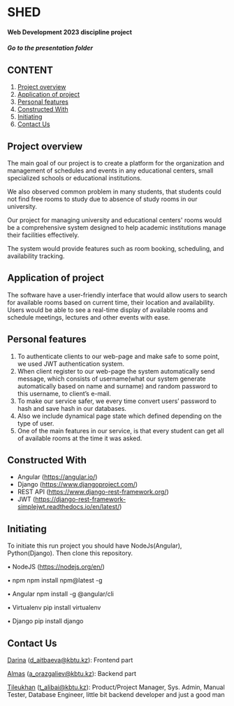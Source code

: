 # SHED

#### Web Development 2023 discipline project
##### Go to the presentation folder

## CONTENT
<ol>
    <li>
      <a href="#overview">Project overview</a>
    </li>
    <li>
      <a href="#application">Application of project</a>
    </li>
    <li>
      <a href="#features">Personal features</a>
    </li>
    <li>
      <a href="#constructed-with">Constructed With</a>
    </li>
    <li>
      <a href="#initiating">Initiating</a>
    </li>
    <li><a href="#contact">Contact Us</a></li>
</ol>

## Project overview

The main goal of our project is to create a platform for the organization and management of schedules and events in any educational centers, small specialized schools or educational institutions. 

We also observed common problem in many students, that students could not find free rooms to study due to absence of study rooms in our university.

Our project for managing university and educational centers' rooms would be a comprehensive system designed to help academic institutions manage their facilities effectively. 

The system would provide features such as room booking, scheduling, and availability tracking.

## Application of project

The software have a user-friendly interface that would allow users to search for available rooms based on current time, their location and availability. Users would be able to see a real-time display of available rooms and schedule meetings, lectures and other events with ease.

## Personal features

1. To authenticate clients to our web-page and make safe to some point, we used JWT authentication system.
2. When client register to our web-page the system automatically send message, which consists of username(what our system generate automatically based on name and surname) and random password to this username, to client’s e-mail.
3. To make our service safer, we every time convert users’ password to hash and save hash in our databases.
4. Also we include dynamical page state which defined depending on the type of user.
5. One of the main features in our service, is that every student can get all of available rooms at the time it was asked.

## Constructed With

* Angular (https://angular.io/)
* Django (https://www.djangoproject.com/)
* REST API (https://www.django-rest-framework.org/)
* JWT (https://django-rest-framework-simplejwt.readthedocs.io/en/latest/)

## Initiating

To initiate this run project you should have NodeJs(Angular), Python(Django). Then clone this repository.

• NodeJS (https://nodejs.org/en/)

• npm
npm install npm@latest -g

• Angular
npm install -g @angular/cli

• Virtualenv
pip install virtualenv

• Django
pip install django


## Contact Us

[Darina](https://t.me/dajtbaeva) (d_aitbaeva@kbtu.kz): Frontend part

[Almas](https://t.me/bobtos) (a_orazgaliev@kbtu.kz): Backend part

[Tileukhan](https://t.me/tileukhan123) (t_alibai@kbtu.kz): Product/Project Manager, Sys. Admin, Manual Tester, Database Engineer, little bit backend developer and just a good man

